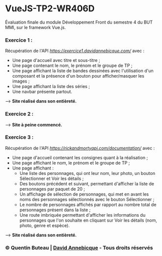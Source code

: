 # VueJS-TP2-WR406D

Évaluation finale du module Développement Front du semestre 4 du BUT MMI, sur le framework Vue.js.

### Exercice 1 :
Récupération de l'API *https://exercice1.davidannebicque.com/* avec :
* Une page d'accueil avec titre et sous-titre ;
* Une page contenant le nom, le prénom et le groupe de TP ;
* Une page affichant la liste de bandes dessinées avec l'utilisation d'un composant et la présence d'un bouton pour afficher/masquer les images ;
* Une page affichant la liste des séries ;
* Une navbar présente partout.

--> **Site réalisé dans son entièreté.**

### Exercice 2 :
--> **Site à peine commencé.**

### Exercice 3 :
Récupération de l'API *https://rickandmortyapi.com/documentation/* avec :
* Une page d'accueil contenant les consignes quant à la réalisation ;
* Une page affichant le nom, le prénom et le groupe de TP ;
* Une page affichant :
  * Une liste des personnages, qui ont leur nom, leur photo, un bouton Sélectionner et Voir les détails ;
  * Des boutons précédent et suivant, permettant d'afficher la liste de personnages par paquet de 20 ;
  * Un affichage de sélection de personnages, qui met en avant les noms des personnages sélectionnés avec le bouton Sélectionner ;
  * Le nombre de personnages affichés par rapport au nombre total de personnages présent dans la liste ;
  * Une route imbriquée permettant d'afficher les informations du personnages que l'on souhaite en cliquant sur Voir les détails (nom, photo, genre et espèce).

--> **Site réalisé dans son entièreté.**


 ### &copy; Quentin Buteau | [David Annebicque](https://github.com/Dannebicque) - Tous droits réservés
